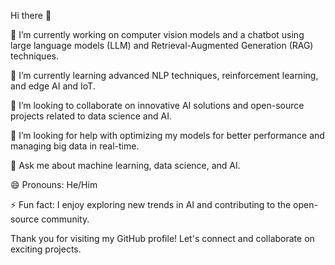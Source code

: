 Hi there 👋

🔭 I’m currently working on computer vision models and a chatbot using large language models (LLM) and Retrieval-Augmented Generation (RAG) techniques.

🌱 I’m currently learning advanced NLP techniques, reinforcement learning, and edge AI and IoT.

👯 I’m looking to collaborate on innovative AI solutions and open-source projects related to data science and AI.

🤔 I’m looking for help with optimizing my models for better performance and managing big data in real-time.

💬 Ask me about machine learning, data science, and AI.

😄 Pronouns: He/Him

⚡ Fun fact: I enjoy exploring new trends in AI and contributing to the open-source community.

Thank you for visiting my GitHub profile! Let's connect and collaborate on exciting projects.
